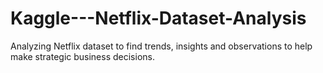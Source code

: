 # Kaggle---Netflix-Dataset-Analysis
Analyzing Netflix dataset to find trends, insights and observations to help make strategic business decisions.
